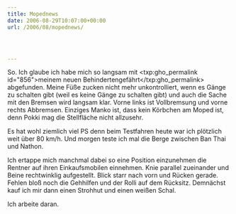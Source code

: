```yaml
---
title: Mopednews
date: 2006-08-29T10:07:00+00:00
url: /2006/08/mopednews/




---
```

So. Ich glaube ich habe mich so langsam mit <txp:gho_permalink id="856">meinem neuen Behindertengefährt</txp:gho_permalink> abgefunden. Meine Füße zucken nicht mehr unkontrolliert, wenn es Gänge zu schalten gibt (weil es keine Gänge zu schalten gibt) und auch die Sache mit den Bremsen wird langsam klar. Vorne links ist Vollbremsung und vorne rechts Abbremsen. Einziges Manko ist, dass kein Körbchen am Moped ist, denn Pokki mag die Stellfläche nicht allzusehr.

Es hat wohl ziemlich viel PS denn beim Testfahren heute war ich plötzlich weit über 80 km/h. Und morgen teste ich mal die Berge zwischen Ban Thai und Nathon.

Ich ertappe mich manchmal dabei so eine Position einzunehmen die Rentner auf ihren Einkaufsmobilen einnehmen. Knie parallel zueinander und Beine rechtwinklig aufgestellt. Blick starr nach vorn und Rücken gerade. Fehlen bloß noch die Gehhilfen und der Rolli auf dem Rücksitz. Demnächst kauf ich mir dann einen Strohhut und einen weißen Schal.

Ich arbeite daran.
